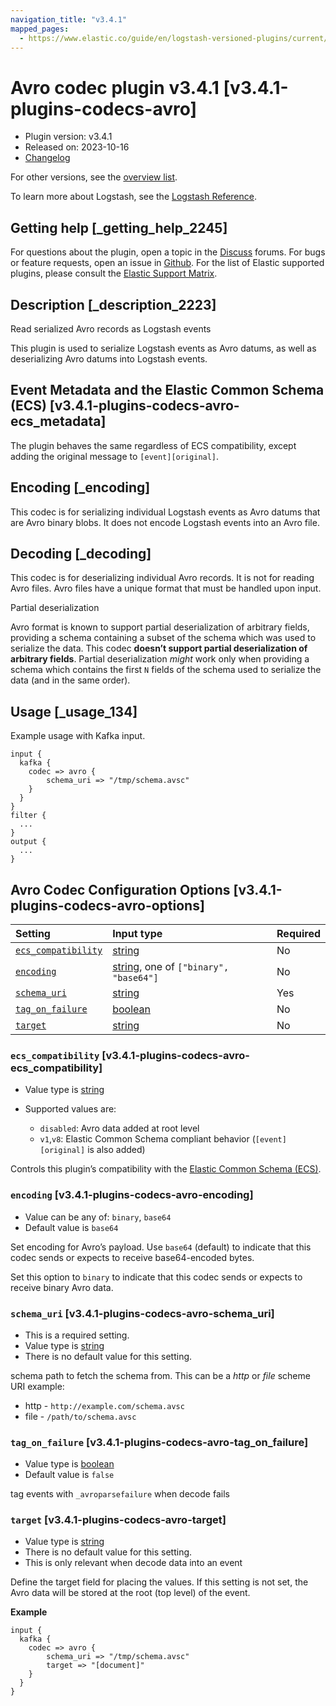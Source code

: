 ```yaml
---
navigation_title: "v3.4.1"
mapped_pages:
  - https://www.elastic.co/guide/en/logstash-versioned-plugins/current/v3.4.1-plugins-codecs-avro.html
---
```


# Avro codec plugin v3.4.1 [v3.4.1-plugins-codecs-avro]

* Plugin version: v3.4.1
* Released on: 2023-10-16
* [Changelog](https://github.com/logstash-plugins/logstash-codec-avro/blob/v3.4.1/CHANGELOG.md)

For other versions, see the [overview list](codec-avro-index.md).

To learn more about Logstash, see the [Logstash Reference](https://www.elastic.co/guide/en/logstash/current/index.html).

## Getting help [_getting_help_2245]

For questions about the plugin, open a topic in the [Discuss](http://discuss.elastic.co) forums. For bugs or feature requests, open an issue in [Github](https://github.com/logstash-plugins/logstash-codec-avro). For the list of Elastic supported plugins, please consult the [Elastic Support Matrix](https://www.elastic.co/support/matrix#matrix_logstash_plugins).

## Description [_description_2223]

Read serialized Avro records as Logstash events

This plugin is used to serialize Logstash events as Avro datums, as well as deserializing Avro datums into Logstash events.

## Event Metadata and the Elastic Common Schema (ECS) [v3.4.1-plugins-codecs-avro-ecs_metadata]

The plugin behaves the same regardless of ECS compatibility, except adding the original message to `[event][original]`.

## Encoding [_encoding]

This codec is for serializing individual Logstash events as Avro datums that are Avro binary blobs. It does not encode Logstash events into an Avro file.

## Decoding [_decoding]

This codec is for deserializing individual Avro records. It is not for reading Avro files. Avro files have a unique format that must be handled upon input.

Partial deserialization

Avro format is known to support partial deserialization of arbitrary fields, providing a schema containing a subset of the schema which was used to serialize the data. This codec **doesn’t support partial deserialization of arbitrary fields**. Partial deserialization *might* work only when providing a schema which contains the first `N` fields of the schema used to serialize the data (and in the same order).

## Usage [_usage_134]

Example usage with Kafka input.

```
input {
  kafka {
    codec => avro {
        schema_uri => "/tmp/schema.avsc"
    }
  }
}
filter {
  ...
}
output {
  ...
}
```

## Avro Codec Configuration Options [v3.4.1-plugins-codecs-avro-options]

| Setting | Input type | Required |
| :- | :- | :- |
| [`ecs_compatibility`](v3-4-1-plugins-codecs-avro.md#v3.4.1-plugins-codecs-avro-ecs_compatibility) | [string](/lsr/value-types.md#string) | No |
| [`encoding`](v3-4-1-plugins-codecs-avro.md#v3.4.1-plugins-codecs-avro-encoding) | [string](/lsr/value-types.md#string), one of `["binary", "base64"]` | No |
| [`schema_uri`](v3-4-1-plugins-codecs-avro.md#v3.4.1-plugins-codecs-avro-schema_uri) | [string](/lsr/value-types.md#string) | Yes |
| [`tag_on_failure`](v3-4-1-plugins-codecs-avro.md#v3.4.1-plugins-codecs-avro-tag_on_failure) | [boolean](/lsr/value-types.md#boolean) | No |
| [`target`](v3-4-1-plugins-codecs-avro.md#v3.4.1-plugins-codecs-avro-target) | [string](/lsr/value-types.md#string) | No |

### `ecs_compatibility` [v3.4.1-plugins-codecs-avro-ecs_compatibility]

* Value type is [string](/lsr/value-types.md#string)

* Supported values are:

  * `disabled`: Avro data added at root level
  * `v1`,`v8`: Elastic Common Schema compliant behavior (`[event][original]` is also added)

Controls this plugin’s compatibility with the [Elastic Common Schema (ECS)](https://www.elastic.co/guide/en/ecs/current).

### `encoding` [v3.4.1-plugins-codecs-avro-encoding]

* Value can be any of: `binary`, `base64`
* Default value is `base64`

Set encoding for Avro’s payload. Use `base64` (default) to indicate that this codec sends or expects to receive base64-encoded bytes.

Set this option to `binary` to indicate that this codec sends or expects to receive binary Avro data.

### `schema_uri` [v3.4.1-plugins-codecs-avro-schema_uri]

* This is a required setting.
* Value type is [string](/lsr/value-types.md#string)
* There is no default value for this setting.

schema path to fetch the schema from. This can be a *http* or *file* scheme URI example:

* http - `http://example.com/schema.avsc`
* file - `/path/to/schema.avsc`

### `tag_on_failure` [v3.4.1-plugins-codecs-avro-tag_on_failure]

* Value type is [boolean](/lsr/value-types.md#boolean)
* Default value is `false`

tag events with `_avroparsefailure` when decode fails

### `target` [v3.4.1-plugins-codecs-avro-target]

* Value type is [string](/lsr/value-types.md#string)
* There is no default value for this setting.
* This is only relevant when decode data into an event

Define the target field for placing the values. If this setting is not set, the Avro data will be stored at the root (top level) of the event.

**Example**

```
input {
  kafka {
    codec => avro {
        schema_uri => "/tmp/schema.avsc"
        target => "[document]"
    }
  }
}
```
